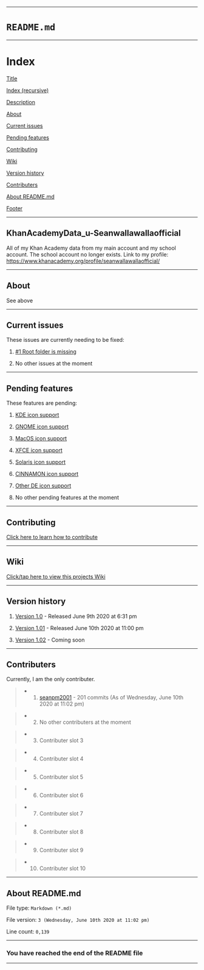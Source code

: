 ***

# `README.md`

***

# Index

[Title](https://github.com/seanpm2001/KhanAcademyData_u-Seanwallawallaofficial/edit/master/README.md#README.md)

[Index (recursive)](https://github.com/seanpm2001/KhanAcademyData_u-Seanwallawallaofficial/edit/master/README.md#Index)

[Description](https://github.com/seanpm2001/KhanAcademyData_u-Seanwallawallaofficial/edit/master/README.md#KhanAcademyData_u-Seanwallawallaofficial)

[About](https://github.com/seanpm2001/KhanAcademyData_u-Seanwallawallaofficial/edit/master/README.md#About)

[Current issues](https://github.com/seanpm2001/KhanAcademyData_u-Seanwallawallaofficial/edit/master/README.md#Current_issues)

[Pending features](https://github.com/seanpm2001/KhanAcademyData_u-Seanwallawallaofficial/edit/master/README.md#Pending_features)

[Contributing](https://github.com/seanpm2001/KhanAcademyData_u-Seanwallawallaofficial/edit/master/README.md#Contributing)

[Wiki](https://github.com/seanpm2001/KhanAcademyData_u-Seanwallawallaofficial/edit/master/README.md#Wiki)

[Version history](https://github.com/seanpm2001/KhanAcademyData_u-Seanwallawallaofficial/edit/master/README.md#Version_history)

[Contributers](https://github.com/seanpm2001/KhanAcademyData_u-Seanwallawallaofficial/edit/master/README.md#Contributers)

[About README.md](https://github.com/seanpm2001/KhanAcademyData_u-Seanwallawallaofficial/edit/master/README.md#About_README.md)

[Footer](https://github.com/seanpm2001/KhanAcademyData_u-Seanwallawallaofficial/edit/master/README.md#You_have_reached_the_end_of_the_README_file)

***

## KhanAcademyData_u-Seanwallawallaofficial
All of my Khan Academy data from my main account and my school account. The school account no longer exists. Link to my profile: https://www.khanacademy.org/profile/seanwallawallaofficial/

***

## About

See above

***

## Current issues

These issues are currently needing to be fixed:

1. [#1 Root folder is missing](https://github.com/seanpm2001/KhanAcademyData_u-Seanwallawallaofficial/issues/1)

2. No other issues at the moment

***

## Pending features

These features are pending:

1. [KDE icon support](https://www.kde.org/)

2. [GNOME icon support](https://www.gnome.org/)

3. [MacOS icon support](https://www.apple.com)

4. [XFCE icon support](https://xfce.org/)

5. [Solaris icon support](https://www.oracle.com/solaris/solaris11/)

6. [CINNAMON icon support](https://cinnamon-spices.linuxmint.com/)

7. [Other DE icon support](https://en.wikipedia.org/wiki/Desktop_environment)

8. No other pending features at the moment

***

## Contributing

[Click here to learn how to contribute](https://github.com/seanpm2001/KhanAcademyData_u-Seanwallawallaofficial/blob/master/CONTRIBUTING.md)

***

## Wiki

[Click/tap here to view this projects Wiki](https://github.com/seanpm2001/KhanAcademyData_u-Seanwallawallaofficial/wiki)

***

## Version history

1. [Version 1.0](https://github.com/seanpm2001/KhanAcademyData_u-Seanwallawallaofficial/releases/tag/V1.0) - Released June 9th 2020 at 6:31 pm

2. [Version 1.01](https://github.com/seanpm2001/KhanAcademyData_u-Seanwallawallaofficial/releases/tag/V1.01) - Released June 10th 2020 at 11:00 pm

3. [Version 1.02](https://www.example.com) - Coming soon

***

## Contributers

Currently, I am the only contributer.

> * 1. [seanpm2001](https://github.com/seanpm2001/) - 201 commits (As of Wednesday, June 10th 2020 at 11:02 pm)

> * 2. No other contributers at the moment

> * 3. Contributer slot 3

> * 4. Contributer slot 4

> * 5. Contributer slot 5

> * 6. Contributer slot 6

> * 7. Contributer slot 7

> * 8. Contributer slot 8

> * 9. Contributer slot 9

> * 10. Contributer slot 10

***

## About README.md

File type: `Markdown (*.md)`

File version: `3 (Wednesday, June 10th 2020 at 11:02 pm)`

Line count: `0,139`

***

### You have reached the end of the README file

***
